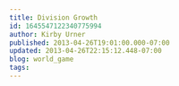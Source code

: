 ```yaml
---
title: Division Growth
id: 1645547122340775994
author: Kirby Urner
published: 2013-04-26T19:01:00.000-07:00
updated: 2013-04-26T22:15:12.448-07:00
blog: world_game
tags: 
---
```


